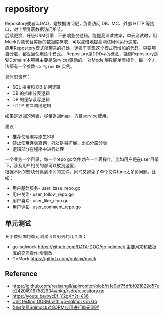 # repository

Repository或者叫DAO，是数据访问层，负责访问 DB、MC、外部 HTTP 等接口，对上层屏蔽数据访问细节。  
后续更换、升级ORM引擎，不影响业务逻辑。能提高测试效率，单元测试时，用Mock对象代替实际的数据库存取，可以成倍地提高测试用例运行速度。    
应用Repository模式所带来的好处，远高于实现这个模式所增加的代码。只要项目分层，都应当使用这个模式。 
Repository是DDD中的概念，强调Repository是受Domain(本项目主要是Service)驱动的。
对Model层只能单表操作，每一个方法都有一个参数 `db *grom.DB` 实例。

具体职责有：
 - SQL 拼接和 DB 访问逻辑
 - DB 的拆库分表逻辑
 - DB 的缓存读写逻辑
 - HTTP 接口调用逻辑

如果是返回的列表，尽量返回map，方便service使用。

建议：
 - 推荐使用编写原生SQL
 - 禁止使用连表查询，好处是易扩展，比如分库分表
 - 逻辑部分在程序中进行处理
 
 一个业务一个目录，每一个repo go文件对应一个表操作，比如用户是在user目录下，涉及用户相关的都可以放到这里，  
 根据不同的模块分离到不同的文件，同时又避免了单个文件func太多的问题。比如：
  - 用户基础服务- user_base_repo.go
  - 用户关注- user_follow_repo.go
  - 用户喜欢- user_like_repo.go
  - 用户评论- user_comment_repo.go

## 单元测试

关于数据库的单元测试可以用到的几个库：
 - go-sqlmock https://github.com/DATA-DOG/go-sqlmock 主要用来和数据库的交互操作:增删改
 - GoMock https://github.com/golang/mock

## Reference
 - https://github.com/realsangil/apimonitor/blob/fe1e9ef75dfbf021822d57ee242089167582934a/pkg/rsdb/repository.go
 - https://youtu.be/twcDf_Y2gXY?t=636
 - [Unit testing GORM with go-sqlmock in Go](https://medium.com/@rosaniline/unit-testing-gorm-with-go-sqlmock-in-go-93cbce1f6b5b)
 - [如何使用Sqlmock对GORM应用进行单元测试](https://1024casts.com/topics/R9re7QDaq8MnJoaXRZxdljbNA5BwoK)
